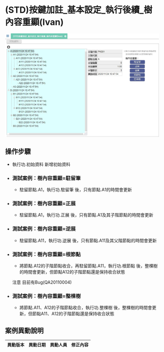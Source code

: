 # (STD)按鍵加註_基本設定_執行後續_樹內容重顯(Ivan)

![FX999500001972]

## 操作步驟
* 執行功.初始資料 新增初始資料
		
* ### 測試案例：樹內容重顯=駐留筆
	* 駐留節點.A1，執行功.駐留筆 後，只有節點.A1的時間會更新

* ### 測試案例：樹內容重顯=正展
	* 駐留節點.A1，執行功.正展 後，只有節點.A1及其子階節點的時間會更新

* ### 測試案例：樹內容重顯=逆展
	* 駐留節點.A11，執行功.逆展 後，只有節點.A11及其父階節點的時間會更新

* ### 測試案例：樹內容重顯=根節點
	* 將節點.A12的子階節點收合，再駐留節點.A11，執行功.根節點 後，整棵樹的時間會更新，但節點A12的子階節點還是保持收合狀態

	<ps>注意</ps> 目前有Bug(QA20110004)

* ### 測試案例：樹內容重顯=整棵樹
	* 將節點.A11、A12的子階節點收合，執行功.整棵樹 後，整棵樹的時間會更新，但節點A11、A12的子階節點還是保持收合狀態
	
## <div id="history">案例異動說明</div>
|異動版本|異動日期|異動人員|修正內容|
|--------|-------|-------|-------|


<!--超連結引用ps.畫面上看不到-->
[FX999500001972]:attachment/FX999500001972.jpg